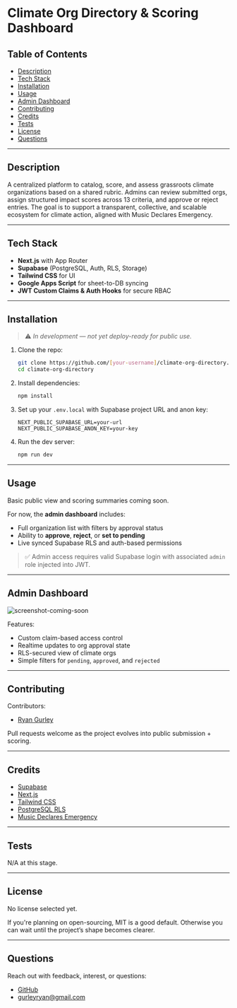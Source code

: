 # Climate Org Directory & Scoring Dashboard

<!-- Uncomment once you select a license -->
<!-- [![License: MIT](https://img.shields.io/badge/License-MIT-green.svg)](https://opensource.org/license/mit/) -->

## Table of Contents

- [Description](#description)
- [Tech Stack](#tech-stack)
- [Installation](#installation)
- [Usage](#usage)
- [Admin Dashboard](#admin-dashboard)
- [Contributing](#contributing)
- [Credits](#credits)
- [Tests](#tests)
- [License](#license)
- [Questions](#questions)

---

## Description

A centralized platform to catalog, score, and assess grassroots climate organizations based on a shared rubric. Admins can review submitted orgs, assign structured impact scores across 13 criteria, and approve or reject entries. The goal is to support a transparent, collective, and scalable ecosystem for climate action, aligned with Music Declares Emergency.

---

## Tech Stack

- **Next.js** with App Router
- **Supabase** (PostgreSQL, Auth, RLS, Storage)
- **Tailwind CSS** for UI
- **Google Apps Script** for sheet-to-DB syncing
- **JWT Custom Claims & Auth Hooks** for secure RBAC

---

## Installation

> ⚠️ *In development — not yet deploy-ready for public use.*

1. Clone the repo:
   ```bash
   git clone https://github.com/[your-username]/climate-org-directory.git
   cd climate-org-directory
   ```

2. Install dependencies:
   ```bash
   npm install
   ```

3. Set up your `.env.local` with Supabase project URL and anon key:
   ```
   NEXT_PUBLIC_SUPABASE_URL=your-url
   NEXT_PUBLIC_SUPABASE_ANON_KEY=your-key
   ```

4. Run the dev server:
   ```bash
   npm run dev
   ```

---

## Usage

Basic public view and scoring summaries coming soon.

For now, the **admin dashboard** includes:

- Full organization list with filters by approval status
- Ability to **approve**, **reject**, or **set to pending**
- Live synced Supabase RLS and auth-based permissions

> ✅ Admin access requires valid Supabase login with associated `admin` role injected into JWT.

---

## Admin Dashboard

![screenshot-coming-soon](#)

Features:

- Custom claim-based access control
- Realtime updates to org approval state
- RLS-secured view of climate orgs
- Simple filters for `pending`, `approved`, and `rejected`

---

## Contributing

Contributors:

- [Ryan Gurley](https://github.com/gurleyryan)

Pull requests welcome as the project evolves into public submission + scoring.

---

## Credits

- [Supabase](https://supabase.com/)
- [Next.js](https://nextjs.org/)
- [Tailwind CSS](https://tailwindcss.com/)
- [PostgreSQL RLS](https://supabase.com/docs/guides/database/postgres/row-level-security)
- [Music Declares Emergency](https://musicdeclares.net/)

---

## Tests

N/A at this stage.

---

## License

No license selected yet.

If you're planning on open-sourcing, MIT is a good default. Otherwise you can wait until the project’s shape becomes clearer.

---

## Questions

Reach out with feedback, interest, or questions:

- [GitHub](https://github.com/gurleyryan)
- <a href="mailto:gurleyryan@gmail.com">gurleyryan@gmail.com</a>